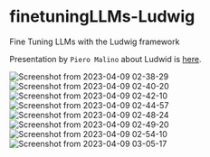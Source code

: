 # finetuningLLMs-Ludwig
Fine Tuning LLMs with the Ludwig framework

Presentation by `Piero Malino` about Ludwid is [here](https://www.youtube.com/watch?v=t84hJrjXaj4).

![Screenshot from 2023-04-09 02-38-29](https://user-images.githubusercontent.com/49360095/230742394-71e5b615-19f9-43f4-9926-4c236627d2f5.png)
![Screenshot from 2023-04-09 02-40-20](https://user-images.githubusercontent.com/49360095/230742402-baa90661-e2ed-44e1-9557-a6d095db77aa.png)
![Screenshot from 2023-04-09 02-42-10](https://user-images.githubusercontent.com/49360095/230742380-738c989f-796e-4555-bcf1-2a7cb187ef6b.png)
![Screenshot from 2023-04-09 02-44-57](https://user-images.githubusercontent.com/49360095/230742410-7353cdfa-c97d-496e-8257-d7ba19703e41.png)
![Screenshot from 2023-04-09 02-48-24](https://user-images.githubusercontent.com/49360095/230742415-a7819f29-191a-44e1-b2d3-6fb503070cca.png)
![Screenshot from 2023-04-09 02-49-20](https://user-images.githubusercontent.com/49360095/230742419-3138d215-5ae9-4e3d-ad1b-b450f736305a.png)
![Screenshot from 2023-04-09 02-54-10](https://user-images.githubusercontent.com/49360095/230742423-6fababf8-cb17-4f8e-8327-2d7a8e196112.png)
![Screenshot from 2023-04-09 03-05-17](https://user-images.githubusercontent.com/49360095/230742424-e66d30dc-369c-4b9e-8cf1-9f6abea22395.png)
